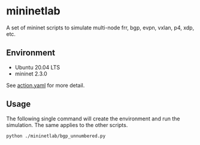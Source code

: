 # mininetlab

A set of mininet scripts to simulate multi-node frr, bgp, evpn, vxlan, p4, xdp, etc.


## Environment

- Ubuntu 20.04 LTS
- mininet 2.3.0

See [action.yaml](https://github.com/bobuhiro11/mininetlab/blob/main/.github/workflows/action.yaml) for more detail.

## Usage

The following single command will create the environment and run the simulation. The same applies to the other scripts.

```bash
python ./mininetlab/bgp_unnumbered.py
```

